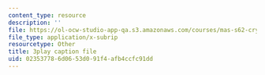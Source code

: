 ```yaml
---
content_type: resource
description: ''
file: https://ol-ocw-studio-app-qa.s3.amazonaws.com/courses/mas-s62-cryptocurrency-engineering-and-design-spring-2018/023537786d0653d091f4afb4ccfc91dd_mhQebe1Y4d0.vtt
file_type: application/x-subrip
resourcetype: Other
title: 3play caption file
uid: 02353778-6d06-53d0-91f4-afb4ccfc91dd
---
```

